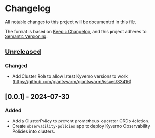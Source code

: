 # Changelog

All notable changes to this project will be documented in this file.

The format is based on [Keep a Changelog](https://keepachangelog.com/en/1.0.0/),
and this project adheres to [Semantic Versioning](https://semver.org/spec/v2.0.0.html).

## [Unreleased]

### Changed

- Add Cluster Role to allow latest Kyverno versions to work (https://github.com/giantswarm/giantswarm/issues/33416)

## [0.0.1] - 2024-07-30

### Added

- Add a ClusterPolicy to prevent prometheus-operator CRDs deletion.
- Create `observability-policies` app to deploy Kyverno Observability Policies into clusters.

[Unreleased]: https://github.com/giantswarm/observability-policies-app/compare/v0.0.1...HEAD
